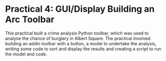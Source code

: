 # Practical 4: GUI/Display Building an Arc Toolbar

This practical built a crime analysis Python toolbar, which was used to analyse the chance of burglary in Albert Square. The practical involved building an addin toolbar with a button, a model to undertake the analysis, writing some code to sort and display the results and creating a script to run the model and code.
